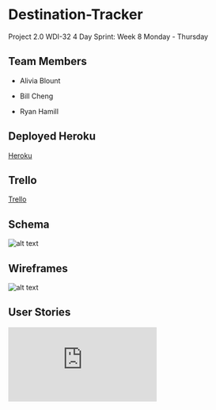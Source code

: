 # Destination-Tracker
Project 2.0 WDI-32
4 Day Sprint: Week 8 Monday - Thursday

## Team Members
- Alivia Blount

- Bill Cheng

- Ryan Hamill

## Deployed Heroku
[Heroku](https://destination-tracker.herokuapp.com/)

## Trello
[Trello](https://trello.com/gavagabond)

## Schema
![alt text](https://github.com/sf-wdi-gaia/project-vagabond/blob/master/schema.png)

## Wireframes
![alt text](https://github.com/sf-wdi-gaia/project-vagabond/blob/master/wireframes.png)

## User Stories
![alt text](https://github.com/sf-wdi-gaia/project-vagabond/blob/master/user-stories.md)





